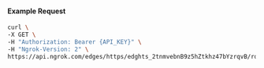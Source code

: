 <!-- Code generated for API Clients. DO NOT EDIT. -->

#### Example Request

```bash
curl \
-X GET \
-H "Authorization: Bearer {API_KEY}" \
-H "Ngrok-Version: 2" \
https://api.ngrok.com/edges/https/edghts_2tnmvebnB9z5hZtkhz47bYzrqvB/routes/edghtsrt_2tnmvcgk5xhBQi4zscvuTVBZZil/request_headers
```

